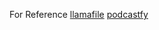 For Reference
[llamafile](https://github.com/Mozilla-Ocho/llamafile?tab=readme-ov-file)
[podcastfy](https://github.com/souzatharsis/podcastfy/blob/main/usage/local_llm.md)
